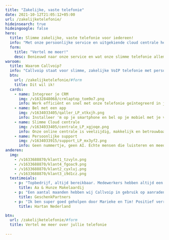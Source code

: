 ```yaml
---
title: "Zakelijke, vaste telefonie"
date: 2021-10-12T21:05:12+05:00
url: /zakelijketelefonie/
hideinsearch: true
hideingoogle: false
hero:
  title: Slimme zakelijke, vaste telefonie voor iedereen!
  info: "Met onze persoonlijke service en uitgekiende cloud centrale hebben we ook voor jouw organisatie de perfecte vaste telefonieoplossing."
  form:
    title: "Vertel me meer!"
    desc: Benieuwd naar onze service en wat onze slimme telefonie allemaal kan?
waroom:
  title: Waarom Callvoip?
  info: "Callvoip staat voor slimme, zakelijke VoIP telefonie met persoonlijke service. Een greep uit de mogelijkheden:"
  btn:
    url: /zakelijketelefonie/#form
    title: Dit wil ik!
  cards:
    - name: Integreer je CRM
      img: /v1632848068/crmlaptop_tom9o7.png
      info: Werk efficiënt en snel met onze telefonie geïntegreerd in jouw CRM. <a href="https://www.callvoip.nl/telefonie/integratie/" target="_blank">Lees meer</a>.
    - name: Bel met een app
      img: /v1634033405/qaller_LP_xtkxjh.png
      info: Installeer 'm op je smartphone en bel op je mobiel met je vaste nummer. <a href="https://www.callvoip.nl/telefonie/vastmobiel/" target="_blank">Lees meer</a>.
    - name: Slimme Cloud centrale
      img: /v1634033405/centrale_LP_xgjoqe.png
      info: Onze online centrale is veelzijdig, makkelijk en betrouwbaar. <a href="https://www.callvoip.nl/telefonie/hostedvoip/" target="_blank">Lees meer</a>.
    - name: Persoonlijke support
      img: /v1634033915/support_LP_mx3yf2.png
      info: Geen nummertje, geen AI. Échte mensen die luisteren en meedenken. <a href="https://www.callvoip.nl/overons/hetbedrijf/" target="_blank">Lees meer</a>.
anderen:
  img:
    - /v1633688870/klant1_tzvyln.png
    - /v1633688870/klant4_fgoac9.png
    - /v1633688870/klant2_cyxluj.png
    - /v1633688870/klant3_i9d1cz.png
  testimoials:
    - p: "Topbedrijf, altijd bereikbaar. Medewerkers hebben altijd een oplossing voor een probleem en zijn erg behulpzaam. Aanrader!"
      title: Aa & Hunze Makelaardij 
    - p: "Een aantal maanden hebben wij Callvoip in gebruik op aanraden van een ander bedrijf. Tot op de dag van vandaag geen moment spijt van. Kwaliteit is goed, persoonlijke aandacht is erg hoog en ze denken graag met je mee."
      title: GeschenkPartners
    - p: "Ik ben super goed geholpen door Marieke en Tim! Positief verrast door het meedenken en de verleende service. Echt top, waren alle bedrijven maar zo! Ik ga jullie zeker aanbevelen. Veel dank en op naar een mooie telefonie toekomst samen."
      title: Hartan Nederland

btn:
  url: /zakelijketelefonie/#form
  title: Vertel me meer over jullie telefonie
  
---
```

